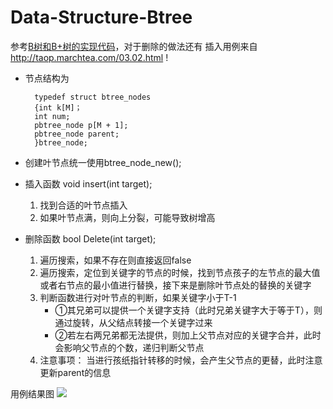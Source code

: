 # Data-Structure-Btree

参考[B树和B+树的实现代码](https://github.com/orange1438/BTree-and-BPlusTree-Realize)，对于删除的做法还有
插入用例来自
http://taop.marchtea.com/03.02.html
!



- 节点结构为

		typedef struct btree_nodes
		{int k[M]；
		int num;
		pbtree_node p[M + 1];
		pbtree_node parent;
		}btree_node;




- 创建叶节点统一使用btree_node_new();
- 插入函数	void insert(int target);
	1. 找到合适的叶节点插入
	2. 如果叶节点满，则向上分裂，可能导致树增高
- 删除函数  bool Delete(int target);
	1. 遍历搜索，如果不存在则直接返回false
	2. 遍历搜索，定位到关键字的节点的时候，找到节点孩子的左节点的最大值或者右节点的最小值进行替换，接下来是删除叶节点处的替换的关键字
	3.	判断函数进行对叶节点的判断，如果关键字小于T-1
		- ①其兄弟可以提供一个关键字支持（此时兄弟关键字大于等于T），则通过旋转，从父结点转接一个关键字过来
		- ②若左右两兄弟都无法提供，则加上父节点对应的关键字合并，此时会影响父节点的个数，递归判断父节点
	4. 注意事项：
	当进行孩纸指针转移的时候，会产生父节点的更替，此时注意更新parent的信息


用例结果图
![](http://i.imgur.com/oiNP9QF.png)